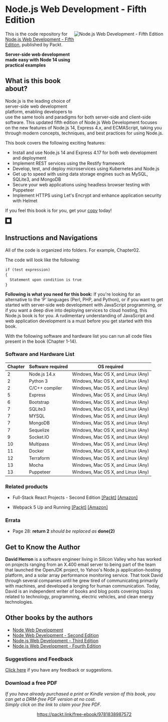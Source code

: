 


# Node.js Web Development - Fifth Edition

<a href="https://www.packtpub.com/web-development/node-js-web-development-fifth-edition?utm_source=github&utm_medium=repository&utm_campaign=9781838987572"><img src="https://www.packtpub.com/media/catalog/product/cache/4cdce5a811acc0d2926d7f857dceb83b/9/7/9781838987572-original_38.jpeg" alt="Node.js Web Development - Fifth Edition" height="256px" align="right"></a>

This is the code repository for [Node.js Web Development - Fifth Edition](https://www.packtpub.com/web-development/node-js-web-development-fifth-edition?utm_source=github&utm_medium=repository&utm_campaign=9781838987572), published by Packt.

**Server-side web development made easy with Node 14 using practical examples**

## What is this book about?
Node.js is the leading choice of server-side web development platform, enabling developers to use the same tools and paradigms for both server-side and client-side software. This updated fifth edition of Node.js Web Development focuses on the new features of Node.js 14, Express 4.x, and ECMAScript, taking you through modern concepts, techniques, and best practices for using Node.js.

This book covers the following exciting features: 
* Install and use Node.js 14 and Express 4.17 for both web development and deployment
* Implement REST services using the Restify framework
* Develop, test, and deploy microservices using Kubernetes and Node.js
* Get up to speed with using data storage engines such as MySQL, SQLite3, and MongoDB
* Secure your web applications using headless browser testing with Puppeteer
* Implement HTTPS using Let's Encrypt and enhance application security with Helmet

If you feel this book is for you, get your [copy](https://www.amazon.com/dp/1838987576) today!

<a href="https://www.packtpub.com/?utm_source=github&utm_medium=banner&utm_campaign=GitHubBanner"><img src="https://raw.githubusercontent.com/PacktPublishing/GitHub/master/GitHub.png" alt="https://www.packtpub.com/" border="5" /></a>

## Instructions and Navigations
All of the code is organized into folders. For example, Chapter02.

The code will look like the following:
```
if (test expression)
{
  Statement upon condition is true
}
```

**Following is what you need for this book:**
If you're looking for an alternative to the ‘P’ languages (Perl, PHP, and Python), or if you want to get started with server-side web development with JavaScript programming, or if you want a deep dive into deploying services to cloud hosting, this Node.js book is for you. A rudimentary understanding of JavaScript and web application development is a must before you get started with this book.

With the following software and hardware list you can run all code files present in the book (Chapter 1-14).

### Software and Hardware List

| Chapter  | Software required                   | OS required                        |
| -------- | ------------------------------------| -----------------------------------|
| 2        | Node.js 14.x                        | Windows, Mac OS X, and Linux (Any) |
| 2        | Python 3                            | Windows, Mac OS X, and Linux (Any) |
| 2        | C/C++ compiler                      | Windows, Mac OS X, and Linux (Any) |
| 5        | Express                             | Windows, Mac OS X, and Linux (Any) |
| 6        | Bootstrap                           | Windows, Mac OS X, and Linux (Any) |
| 7        | SQLite3                             | Windows, Mac OS X, and Linux (Any) |
| 7        | MYSQL                               | Windows, Mac OS X, and Linux (Any) |
| 7        | MongoDB                             | Windows, Mac OS X, and Linux (Any) |
| 7        | Sequelize                           | Windows, Mac OS X, and Linux (Any) |
| 9        | Socket.IO                           | Windows, Mac OS X, and Linux (Any) |
|10        | Multipass                           | Windows, Mac OS X, and Linux (Any) |
| 11       | Docker                              | Windows, Mac OS X, and Linux (Any) |
| 12       | Terraform                           | Windows, Mac OS X, and Linux (Any) |
| 13       | Mocha                               | Windows, Mac OS X, and Linux (Any) |
| 13       | Puppeteer                           | Windows, Mac OS X, and Linux (Any) |


### Related products <Other books you may enjoy>
* Full-Stack React Projects - Second Edition [[Packt]](https://www.packtpub.com/web-development/full-stack-react-projects-second-edition?utm_source=github&utm_medium=repository&utm_campaign=9781839215414) [[Amazon]](https://www.amazon.com/dp/1839215410)

* Webpack 5 Up and Running [[Packt]](https://www.packtpub.com/web-development/learn-webpack?utm_source=github&utm_medium=repository&utm_campaign=9781789954401) [[Amazon]](https://www.amazon.com/dp/1789954401)

### Errata
* Page 28: **return 2** _should be replaced as_ **done(2)**


## Get to Know the Author
**David Herron**
is a software engineer living in Silicon Valley who has worked on projects ranging from an X.400 email server to being part of the team that launched the OpenJDK project, to Yahoo's Node.js application-hosting platform, and a solar array performance monitoring service. That took David through several companies until he grew tired of communicating primarily with machines, and developed a longing for human communication. Today, David is an independent writer of books and blog posts covering topics related to technology, programming, electric vehicles, and clean energy technologies.


## Other books by the authors
* [Node Web Development](https://www.packtpub.com/web-development/node-web-development?utm_source=github&utm_medium=repository&utm_campaign=9781849515146)
* [Node Web Development - Second Edition](https://www.packtpub.com/web-development/node-web-development-second-edition?utm_source=github&utm_medium=repository&utm_campaign=9781782163305)
* [Node.js Web Development - Third Edition](https://www.packtpub.com/web-development/nodejs-web-development-third-edition?utm_source=github&utm_medium=repository&utm_campaign=9781785881503)
* [Node.js Web Development - Fourth Edition](https://www.packtpub.com/web-development/nodejs-web-development-fourth-edition?utm_source=github&utm_medium=repository&utm_campaign=9781788626859)

### Suggestions and Feedback
[Click here](https://docs.google.com/forms/d/e/1FAIpQLSdy7dATC6QmEL81FIUuymZ0Wy9vH1jHkvpY57OiMeKGqib_Ow/viewform) if you have any feedback or suggestions.
### Download a free PDF

 <i>If you have already purchased a print or Kindle version of this book, you can get a DRM-free PDF version at no cost.<br>Simply click on the link to claim your free PDF.</i>
<p align="center"> <a href="https://packt.link/free-ebook/9781838987572">https://packt.link/free-ebook/9781838987572 </a> </p>
